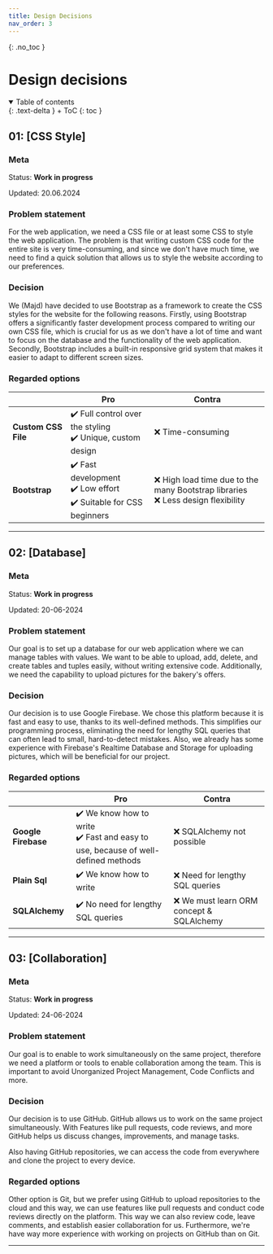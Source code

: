 ```yaml
---
title: Design Decisions
nav_order: 3
---
```


{: .no_toc }
# Design decisions

<details open markdown="block">
{: .text-delta }
<summary>Table of contents</summary>
+ ToC
{: toc }
</details>

## 01: [CSS Style] 

### Meta 

Status: **Work in progress**  

Updated: 20.06.2024 

### Problem statement 

For the web application, we need a CSS file or at least some CSS to style the web application. The problem is that writing custom CSS code for the entire site is very time-consuming, and since we don't have much time, we need to find a quick solution that allows us to style the website according to our preferences. 

### Decision 

We (Majd) have decided to use Bootstrap as a framework to create the CSS styles for the website for the following reasons. Firstly, using Bootstrap offers a significantly faster development process compared to writing our own CSS file, which is crucial for us as we don't have a lot of time and want to focus on the database and the functionality of the web application. Secondly, Bootstrap includes a built-in responsive grid system that makes it easier to adapt to different screen sizes. 

### Regarded options 

|  | Pro | Contra |
| --- | --- | --- |
| **Custom CSS File** | ✔️ Full control over the styling <br> ✔️ Unique, custom design | ❌ Time-consuming |
| **Bootstrap** | ✔️ Fast development <br> ✔️ Low effort <br> ✔️ Suitable for CSS beginners | ❌ High load time due to the many Bootstrap libraries <br> ❌ Less design flexibility |

---

## 02: [Database] 

### Meta 

Status: **Work in progress**  

Updated: 20-06-2024 

### Problem statement 

Our goal is to set up a database for our web application where we can manage tables with values. We want to be able to upload, add, delete, and create tables and tuples easily, without writing extensive code. Additionally, we need the capability to upload pictures for the bakery's offers. 

### Decision 

Our decision is to use Google Firebase. We chose this platform because it is fast and easy to use, thanks to its well-defined methods. This simplifies our programming process, eliminating the need for lengthy SQL queries that can often lead to small, hard-to-detect mistakes. Also, we already has some experience with Firebase's Realtime Database and Storage for uploading pictures, which will be beneficial for our project. 

### Regarded options 

|  | Pro | Contra |
| --- | --- | --- |
| **Google Firebase** | ✔️ We know how to write <br> ✔️ Fast and easy to use, because of well-defined methods  | ❌ SQLAlchemy not possible |
| **Plain Sql** | ✔️ We know how to write | ❌ Need for lengthy SQL queries |
| **SQLAlchemy** | ✔️ No need for lengthy SQL queries | ❌ We must learn ORM concept & SQLAlchemy |

---

## 03: [Collaboration] 

### Meta 

Status: **Work in progress**  

Updated: 24-06-2024 

### Problem statement 

Our goal is to enable to work simultaneously on the same project, therefore we need a platform or tools to enable collaboration among the team. This is important to avoid Unorganized Project Management, Code Conflicts and more. 

### Decision 

Our decision is to use GitHub. GitHub allows us to work on the same project simultaneously. With Features like pull requests, code reviews, and more GitHub helps us discuss changes, improvements, and manage tasks.  

Also having GitHub repositories, we can access the code from everywhere and clone the project to every device. 

### Regarded options

Other option is Git, but we prefer using GitHub to upload repositories to the cloud and this way, we can use features like pull requests and conduct code reviews directly on the platform. This way we can also review code, leave comments, and establish easier collaboration for us. Furthermore, we're have way more experience with working on projects on GitHub than on Git. 

---
